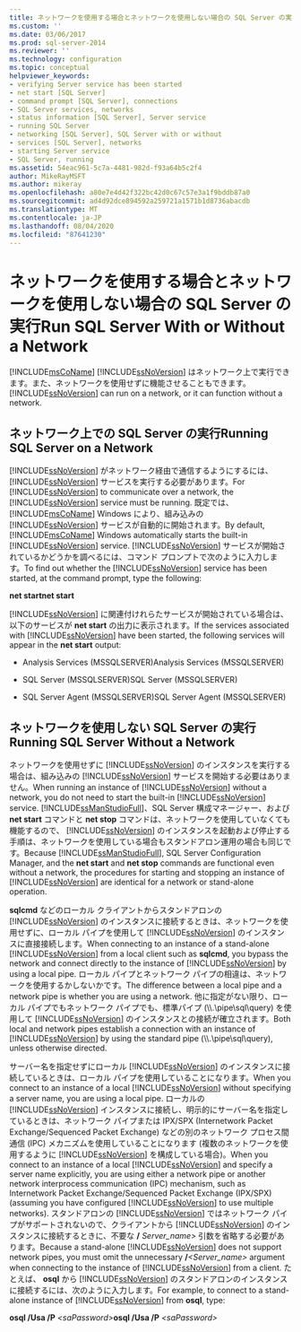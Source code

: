 ```yaml
---
title: ネットワークを使用する場合とネットワークを使用しない場合の SQL Server の実行 | Microsoft Docs
ms.custom: ''
ms.date: 03/06/2017
ms.prod: sql-server-2014
ms.reviewer: ''
ms.technology: configuration
ms.topic: conceptual
helpviewer_keywords:
- verifying Server service has been started
- net start [SQL Server]
- command prompt [SQL Server], connections
- SQL Server services, networks
- status information [SQL Server], Server service
- running SQL Server
- networking [SQL Server], SQL Server with or without
- services [SQL Server], networks
- starting Server service
- SQL Server, running
ms.assetid: 54eac961-5c7a-4481-982d-f93a64b5c2f4
author: MikeRayMSFT
ms.author: mikeray
ms.openlocfilehash: a80e7e4d42f322bc42d0c67c57e3a1f9bddb87a0
ms.sourcegitcommit: ad4d92dce894592a259721a1571b1d8736abacdb
ms.translationtype: MT
ms.contentlocale: ja-JP
ms.lasthandoff: 08/04/2020
ms.locfileid: "87641230"
---
```

# <a name="run-sql-server-with-or-without-a-network"></a><span data-ttu-id="95796-102">ネットワークを使用する場合とネットワークを使用しない場合の SQL Server の実行</span><span class="sxs-lookup"><span data-stu-id="95796-102">Run SQL Server With or Without a Network</span></span>
  [!INCLUDE[msCoName](../../includes/msconame-md.md)] <span data-ttu-id="95796-103">[!INCLUDE[ssNoVersion](../../includes/ssnoversion-md.md)] はネットワーク上で実行できます。また、ネットワークを使用せずに機能させることもできます。</span><span class="sxs-lookup"><span data-stu-id="95796-103">[!INCLUDE[ssNoVersion](../../includes/ssnoversion-md.md)] can run on a network, or it can function without a network.</span></span>  
  
## <a name="running-sql-server-on-a-network"></a><span data-ttu-id="95796-104">ネットワーク上での SQL Server の実行</span><span class="sxs-lookup"><span data-stu-id="95796-104">Running SQL Server on a Network</span></span>  
 <span data-ttu-id="95796-105">[!INCLUDE[ssNoVersion](../../includes/ssnoversion-md.md)] がネットワーク経由で通信するようにするには、 [!INCLUDE[ssNoVersion](../../includes/ssnoversion-md.md)] サービスを実行する必要があります。</span><span class="sxs-lookup"><span data-stu-id="95796-105">For [!INCLUDE[ssNoVersion](../../includes/ssnoversion-md.md)] to communicate over a network, the [!INCLUDE[ssNoVersion](../../includes/ssnoversion-md.md)] service must be running.</span></span> <span data-ttu-id="95796-106">既定では、 [!INCLUDE[msCoName](../../includes/msconame-md.md)] Windows により、組み込みの [!INCLUDE[ssNoVersion](../../includes/ssnoversion-md.md)] サービスが自動的に開始されます。</span><span class="sxs-lookup"><span data-stu-id="95796-106">By default, [!INCLUDE[msCoName](../../includes/msconame-md.md)] Windows automatically starts the built-in [!INCLUDE[ssNoVersion](../../includes/ssnoversion-md.md)] service.</span></span> <span data-ttu-id="95796-107">[!INCLUDE[ssNoVersion](../../includes/ssnoversion-md.md)] サービスが開始されているかどうかを調べるには、コマンド プロンプトで次のように入力します。</span><span class="sxs-lookup"><span data-stu-id="95796-107">To find out whether the [!INCLUDE[ssNoVersion](../../includes/ssnoversion-md.md)] service has been started, at the command prompt, type the following:</span></span>  
  
 <span data-ttu-id="95796-108">**net start**</span><span class="sxs-lookup"><span data-stu-id="95796-108">**net start**</span></span>  
  
 <span data-ttu-id="95796-109">[!INCLUDE[ssNoVersion](../../includes/ssnoversion-md.md)] に関連付けれらたサービスが開始されている場合は、以下のサービスが **net start** の出力に表示されます。</span><span class="sxs-lookup"><span data-stu-id="95796-109">If the services associated with [!INCLUDE[ssNoVersion](../../includes/ssnoversion-md.md)] have been started, the following services will appear in the **net start** output:</span></span>  
  
-   <span data-ttu-id="95796-110">Analysis Services (MSSQLSERVER)</span><span class="sxs-lookup"><span data-stu-id="95796-110">Analysis Services (MSSQLSERVER)</span></span>  
  
-   <span data-ttu-id="95796-111">SQL Server (MSSQLSERVER)</span><span class="sxs-lookup"><span data-stu-id="95796-111">SQL Server (MSSQLSERVER)</span></span>  
  
-   <span data-ttu-id="95796-112">SQL Server Agent (MSSQLSERVER)</span><span class="sxs-lookup"><span data-stu-id="95796-112">SQL Server Agent (MSSQLSERVER)</span></span>  
  
## <a name="running-sql-server-without-a-network"></a><span data-ttu-id="95796-113">ネットワークを使用しない SQL Server の実行</span><span class="sxs-lookup"><span data-stu-id="95796-113">Running SQL Server Without a Network</span></span>  
 <span data-ttu-id="95796-114">ネットワークを使用せずに [!INCLUDE[ssNoVersion](../../includes/ssnoversion-md.md)] のインスタンスを実行する場合は、組み込みの [!INCLUDE[ssNoVersion](../../includes/ssnoversion-md.md)] サービスを開始する必要はありません。</span><span class="sxs-lookup"><span data-stu-id="95796-114">When running an instance of [!INCLUDE[ssNoVersion](../../includes/ssnoversion-md.md)] without a network, you do not need to start the built-in [!INCLUDE[ssNoVersion](../../includes/ssnoversion-md.md)] service.</span></span> <span data-ttu-id="95796-115">[!INCLUDE[ssManStudioFull](../../includes/ssmanstudiofull-md.md)]、SQL Server 構成マネージャー、および **net start** コマンドと **net stop** コマンドは、ネットワークを使用していなくても機能するので、 [!INCLUDE[ssNoVersion](../../includes/ssnoversion-md.md)] のインスタンスを起動および停止する手順は、ネットワークを使用している場合もスタンドアロン運用の場合も同じです。</span><span class="sxs-lookup"><span data-stu-id="95796-115">Because [!INCLUDE[ssManStudioFull](../../includes/ssmanstudiofull-md.md)], SQL Server Configuration Manager, and the **net start** and **net stop** commands are functional even without a network, the procedures for starting and stopping an instance of [!INCLUDE[ssNoVersion](../../includes/ssnoversion-md.md)] are identical for a network or stand-alone operation.</span></span>  
  
 <span data-ttu-id="95796-116">**sqlcmd** などのローカル クライアントからスタンドアロンの [!INCLUDE[ssNoVersion](../../includes/ssnoversion-md.md)] のインスタンスに接続するときは、ネットワークを使用せずに、ローカル パイプを使用して [!INCLUDE[ssNoVersion](../../includes/ssnoversion-md.md)] のインスタンスに直接接続します。</span><span class="sxs-lookup"><span data-stu-id="95796-116">When connecting to an instance of a stand-alone [!INCLUDE[ssNoVersion](../../includes/ssnoversion-md.md)] from a local client such as **sqlcmd**, you bypass the network and connect directly to the instance of [!INCLUDE[ssNoVersion](../../includes/ssnoversion-md.md)] by using a local pipe.</span></span> <span data-ttu-id="95796-117">ローカル パイプとネットワーク パイプの相違は、ネットワークを使用するかしないかです。</span><span class="sxs-lookup"><span data-stu-id="95796-117">The difference between a local pipe and a network pipe is whether you are using a network.</span></span> <span data-ttu-id="95796-118">他に指定がない限り、ローカル パイプでもネットワーク パイプでも、標準パイプ (\\\\.\pipe\sql\query) を使用して [!INCLUDE[ssNoVersion](../../includes/ssnoversion-md.md)] のインスタンスとの接続が確立されます。</span><span class="sxs-lookup"><span data-stu-id="95796-118">Both local and network pipes establish a connection with an instance of [!INCLUDE[ssNoVersion](../../includes/ssnoversion-md.md)] by using the standard pipe (\\\\.\pipe\sql\query), unless otherwise directed.</span></span>  
  
 <span data-ttu-id="95796-119">サーバー名を指定せずにローカル [!INCLUDE[ssNoVersion](../../includes/ssnoversion-md.md)] のインスタンスに接続しているときは、ローカル パイプを使用していることになります。</span><span class="sxs-lookup"><span data-stu-id="95796-119">When you connect to an instance of a local [!INCLUDE[ssNoVersion](../../includes/ssnoversion-md.md)] without specifying a server name, you are using a local pipe.</span></span> <span data-ttu-id="95796-120">ローカルの [!INCLUDE[ssNoVersion](../../includes/ssnoversion-md.md)] インスタンスに接続し、明示的にサーバー名を指定しているときは、ネットワーク パイプまたは IPX/SPX (Internetwork Packet Exchange/Sequenced Packet Exchange) などの別のネットワーク プロセス間通信 (IPC) メカニズムを使用していることになります (複数のネットワークを使用するように [!INCLUDE[ssNoVersion](../../includes/ssnoversion-md.md)] を構成している場合)。</span><span class="sxs-lookup"><span data-stu-id="95796-120">When you connect to an instance of a local [!INCLUDE[ssNoVersion](../../includes/ssnoversion-md.md)] and specify a server name explicitly, you are using either a network pipe or another network interprocess communication (IPC) mechanism, such as Internetwork Packet Exchange/Sequenced Packet Exchange (IPX/SPX) (assuming you have configured [!INCLUDE[ssNoVersion](../../includes/ssnoversion-md.md)] to use multiple networks).</span></span> <span data-ttu-id="95796-121">スタンドアロンの [!INCLUDE[ssNoVersion](../../includes/ssnoversion-md.md)] ではネットワーク パイプがサポートされないので、クライアントから [!INCLUDE[ssNoVersion](../../includes/ssnoversion-md.md)] のインスタンスに接続するときに、不要な **/** _Server_name>_ 引数を省略する必要があります。</span><span class="sxs-lookup"><span data-stu-id="95796-121">Because a stand-alone [!INCLUDE[ssNoVersion](../../includes/ssnoversion-md.md)] does not support network pipes, you must omit the unnecessary **/**_<Server_name>_ argument when connecting to the instance of [!INCLUDE[ssNoVersion](../../includes/ssnoversion-md.md)] from a client.</span></span> <span data-ttu-id="95796-122">たとえば、 **osql** から [!INCLUDE[ssNoVersion](../../includes/ssnoversion-md.md)] のスタンドアロンのインスタンスに接続するには、次のように入力します。</span><span class="sxs-lookup"><span data-stu-id="95796-122">For example, to connect to a stand-alone instance of [!INCLUDE[ssNoVersion](../../includes/ssnoversion-md.md)] from **osql**, type:</span></span>  
  
 <span data-ttu-id="95796-123">**osql /Usa /P** _\<saPassword>_</span><span class="sxs-lookup"><span data-stu-id="95796-123">**osql /Usa /P** _\<saPassword>_</span></span>  
  
  
